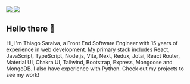 <div>
    <a target='_blank' href="https://www.linkedin.com/in/thiago-saraiva-react">
        <img src="https://img.shields.io/badge/LinkedIn-0077B5?style=for-the-badge&logo=linkedin&logoColor=white">
    </a>
  <a target='_blank' href="mailto:thiagosaraiva.trabalho@gmail.com">
        <img src="https://img.shields.io/badge/gmail-EA4335?style=for-the-badge&logo=gmail&logoColor=white">
    </a>
</div>

<h2>Hello there 👋</h2>

Hi, I'm Thiago Saraiva, a Front End Software Engineer  with 15 years of experience in web development. My primary stack includes React, JavaScript, TypeScript, Node.js, Vite, Next, Redux, Jotai, React Router, Material UI, Chakra UI, Tailwind, Bootstrap, Express, Mongoose and MongoDB. I also have experience with Python. Check out my projects to see my work!
